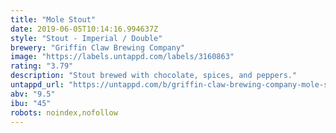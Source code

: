 ```yaml
---
title: "Mole Stout"
date: 2019-06-05T10:14:16.994637Z
style: "Stout - Imperial / Double"
brewery: "Griffin Claw Brewing Company"
image: "https://labels.untappd.com/labels/3160863"
rating: "3.79"
description: "Stout brewed with chocolate, spices, and peppers."
untappd_url: "https://untappd.com/b/griffin-claw-brewing-company-mole-stout/3160863"
abv: "9.5"
ibu: "45"
robots: noindex,nofollow
---
```

